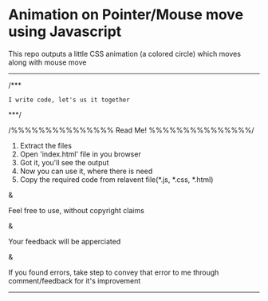 # Animation on Pointer/Mouse move using Javascript
This repo outputs a little CSS animation (a colored circle) which moves along with mouse move

____________________________________________________________________________________________________


/***
	
	I write code, let's us it together

***/


/%%%%%%%%%%%%%%%		Read Me!	%%%%%%%%%%%%%%%/

1. Extract the files
2. Open 'index.html' file in you browser
3. Got it, you'll see the output
4. Now you can use it, where there is need
5. Copy the required code from relavent file(*.js, *.css, *.html)


&


Feel free to use, without copyright claims


& 


Your feedback will be apperciated


&


If you found errors, take step to convey that error to me through comment/feedback for it's improvement

_______________________________________________________________________________________________________
